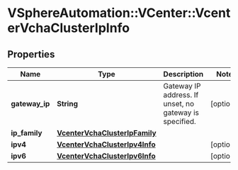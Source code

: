 # VSphereAutomation::VCenter::VcenterVchaClusterIpInfo

## Properties
Name | Type | Description | Notes
------------ | ------------- | ------------- | -------------
**gateway_ip** | **String** | Gateway IP address. If unset, no gateway is specified. | [optional] 
**ip_family** | [**VcenterVchaClusterIpFamily**](VcenterVchaClusterIpFamily.md) |  | 
**ipv4** | [**VcenterVchaClusterIpv4Info**](VcenterVchaClusterIpv4Info.md) |  | [optional] 
**ipv6** | [**VcenterVchaClusterIpv6Info**](VcenterVchaClusterIpv6Info.md) |  | [optional] 


